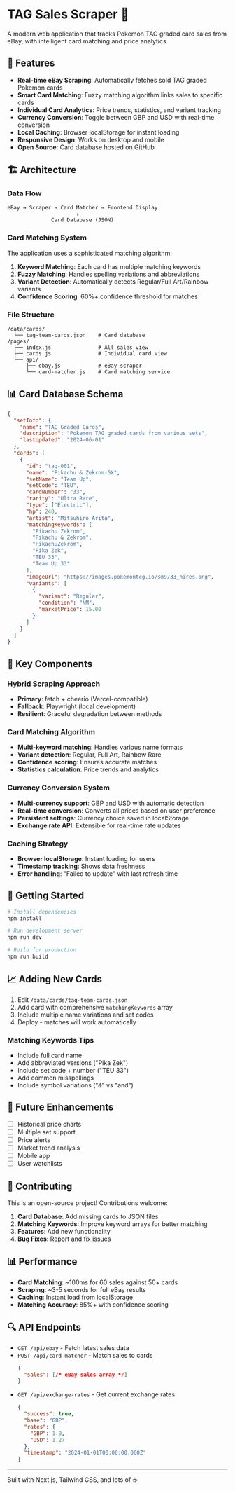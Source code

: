 # TAG Sales Scraper 🎴

A modern web application that tracks Pokemon TAG graded card sales from eBay, with intelligent card matching and price analytics.

## 🚀 Features

- **Real-time eBay Scraping**: Automatically fetches sold TAG graded Pokemon cards
- **Smart Card Matching**: Fuzzy matching algorithm links sales to specific cards
- **Individual Card Analytics**: Price trends, statistics, and variant tracking
- **Currency Conversion**: Toggle between GBP and USD with real-time conversion
- **Local Caching**: Browser localStorage for instant loading
- **Responsive Design**: Works on desktop and mobile
- **Open Source**: Card database hosted on GitHub

## 🏗️ Architecture

### Data Flow
```
eBay → Scraper → Card Matcher → Frontend Display
                      ↓
              Card Database (JSON)
```

### Card Matching System

The application uses a sophisticated matching algorithm:

1. **Keyword Matching**: Each card has multiple matching keywords
2. **Fuzzy Matching**: Handles spelling variations and abbreviations
3. **Variant Detection**: Automatically detects Regular/Full Art/Rainbow variants
4. **Confidence Scoring**: 60%+ confidence threshold for matches

### File Structure
```
/data/cards/
  └── tag-team-cards.json    # Card database
/pages/
  ├── index.js               # All sales view
  ├── cards.js               # Individual card view
  └── api/
      ├── ebay.js            # eBay scraper
      └── card-matcher.js    # Card matching service
```

## 📊 Card Database Schema

```json
{
  "setInfo": {
    "name": "TAG Graded Cards",
    "description": "Pokemon TAG graded cards from various sets",
    "lastUpdated": "2024-06-01"
  },
  "cards": [
    {
      "id": "tag-001",
      "name": "Pikachu & Zekrom-GX",
      "setName": "Team Up",
      "setCode": "TEU",
      "cardNumber": "33",
      "rarity": "Ultra Rare",
      "type": ["Electric"],
      "hp": 240,
      "artist": "Mitsuhiro Arita",
      "matchingKeywords": [
        "Pikachu Zekrom",
        "Pikachu & Zekrom",
        "PikachuZekrom",
        "Pika Zek",
        "TEU 33",
        "Team Up 33"
      ],
      "imageUrl": "https://images.pokemontcg.io/sm9/33_hires.png",
      "variants": [
        {
          "variant": "Regular",
          "condition": "NM",
          "marketPrice": 15.00
        }
      ]
    }
  ]
}
```

## 🔧 Key Components

### Hybrid Scraping Approach
- **Primary**: fetch + cheerio (Vercel-compatible)
- **Fallback**: Playwright (local development)
- **Resilient**: Graceful degradation between methods

### Card Matching Algorithm
- **Multi-keyword matching**: Handles various name formats
- **Variant detection**: Regular, Full Art, Rainbow Rare
- **Confidence scoring**: Ensures accurate matches
- **Statistics calculation**: Price trends and analytics

### Currency Conversion System
- **Multi-currency support**: GBP and USD with automatic detection
- **Real-time conversion**: Converts all prices based on user preference
- **Persistent settings**: Currency choice saved in localStorage
- **Exchange rate API**: Extensible for real-time rate updates

### Caching Strategy
- **Browser localStorage**: Instant loading for users
- **Timestamp tracking**: Shows data freshness
- **Error handling**: "Failed to update" with last refresh time

## 🚀 Getting Started

```bash
# Install dependencies
npm install

# Run development server
npm run dev

# Build for production
npm run build
```

## 📈 Adding New Cards

1. Edit `/data/cards/tag-team-cards.json`
2. Add card with comprehensive `matchingKeywords` array
3. Include multiple name variations and set codes
4. Deploy - matches will work automatically

### Matching Keywords Tips
- Include full card name
- Add abbreviated versions ("Pika Zek")
- Include set code + number ("TEU 33")
- Add common misspellings
- Include symbol variations ("&" vs "and")

## 🎯 Future Enhancements

- [ ] Historical price charts
- [ ] Multiple set support
- [ ] Price alerts
- [ ] Market trend analysis
- [ ] Mobile app
- [ ] User watchlists

## 🤝 Contributing

This is an open-source project! Contributions welcome:

1. **Card Database**: Add missing cards to JSON files
2. **Matching Keywords**: Improve keyword arrays for better matching
3. **Features**: Add new functionality
4. **Bug Fixes**: Report and fix issues

## 📊 Performance

- **Card Matching**: ~100ms for 60 sales against 50+ cards
- **Scraping**: ~3-5 seconds for full eBay results
- **Caching**: Instant load from localStorage
- **Matching Accuracy**: 85%+ with confidence scoring

## 🔍 API Endpoints

- `GET /api/ebay` - Fetch latest sales data
- `POST /api/card-matcher` - Match sales to cards
  ```json
  {
    "sales": [/* eBay sales array */]
  }
  ```
- `GET /api/exchange-rates` - Get current exchange rates
  ```json
  {
    "success": true,
    "base": "GBP",
    "rates": {
      "GBP": 1.0,
      "USD": 1.27
    },
    "timestamp": "2024-01-01T00:00:00.000Z"
  }
  ```

---

Built with Next.js, Tailwind CSS, and lots of ☕ 